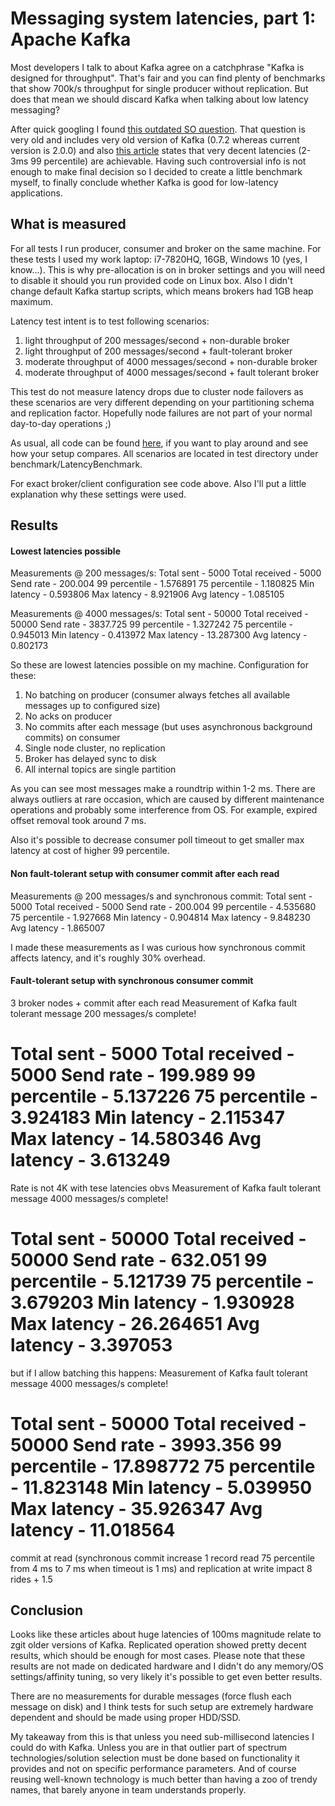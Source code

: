 # Messaging system latencies, part 1: Apache Kafka

Most developers I talk to about Kafka agree on a catchphrase "Kafka is designed 
for throughput". That's fair and you can find plenty of benchmarks that show
700k/s throughput for single producer without replication. But does that mean
we should discard Kafka when talking about low latency messaging? 

After quick googling I found [this outdated SO question](https://stackoverflow.com/questions/20520492/how-to-minimize-the-latency-involved-in-kafka-messaging-framework).
That question is very old and includes very old version of Kafka (0.7.2 whereas
current version is 2.0.0) and also [this article](https://engineering.linkedin.com/kafka/benchmarking-apache-kafka-2-million-writes-second-three-cheap-machines) 
states that very decent latencies (2-3ms 99 percentile) are achievable. Having 
such controversial info is not enough to make final decision so I decided to 
create a little benchmark myself, to finally conclude whether Kafka is good for 
low-latency applications.


## What is measured

For all tests I run producer, consumer and broker on the same machine. For these 
tests I used my work laptop: i7-7820HQ, 16GB, Windows 10 (yes, I know...). This 
is why pre-allocation is on in broker settings and you will need to disable it
should you run provided code on Linux box. Also I didn't change default Kafka
startup scripts, which means brokers had 1GB heap maximum.   

Latency test intent is to test following scenarios:
1. light throughput of 200 messages/second + non-durable broker
1. light throughput of 200 messages/second + fault-tolerant broker
1. moderate throughput of 4000 messages/second + non-durable broker
1. moderate throughput of 4000 messages/second + fault tolerant broker

This test do not measure latency drops due to cluster node failovers as 
these scenarios are very different depending on your partitioning schema and 
replication factor. Hopefully node failures are not part of your normal 
day-to-day operations ;)

As usual, all code can be found [here](https://github.com/romanmarkunas/blog-kafka-artemis-latency), 
if you want to play around and see how your setup compares. All scenarios are 
located in test directory under benchmark/LatencyBenchmark.

For exact broker/client configuration see code above. Also I'll put a little 
explanation why these settings were used.


## Results

#### Lowest latencies possible

Measurements @ 200 messages/s:
Total sent     - 5000
Total received - 5000
Send rate      - 200.004
99 percentile  - 1.576891
75 percentile  - 1.180825
Min latency    - 0.593806
Max latency    - 8.921906
Avg latency    - 1.085105

Measurements @ 4000 messages/s:
Total sent     - 50000
Total received - 50000
Send rate      - 3837.725
99 percentile  - 1.327242
75 percentile  - 0.945013
Min latency    - 0.413972
Max latency    - 13.287300
Avg latency    - 0.802173

So these are lowest latencies possible on my machine. Configuration for these:
1. No batching on producer (consumer always fetches all available messages up 
to configured size)
1. No acks on producer
1. No commits after each message (but uses asynchronous background commits) on 
consumer
1. Single node cluster, no replication
1. Broker has delayed sync to disk
1. All internal topics are single partition

As you can see most messages make a roundtrip within 1-2 ms. There are always 
outliers at rare occasion, which are caused by different maintenance operations
and probably some interference from OS. For example, expired offset removal took
around 7 ms.

Also it's possible to decrease consumer poll timeout to get smaller max latency
at cost of higher 99 percentile. 

#### Non fault-tolerant setup with consumer commit after each read

Measurements @ 200 messages/s and synchronous commit:
Total sent     - 5000
Total received - 5000
Send rate      - 200.004
99 percentile  - 4.535680
75 percentile  - 1.927668
Min latency    - 0.904814
Max latency    - 9.848230
Avg latency    - 1.865007

I made these measurements as I was curious how synchronous commit affects 
latency, and it's roughly 30% overhead.

#### Fault-tolerant setup with synchronous consumer commit

3 broker nodes + commit after each read
Measurement of Kafka fault tolerant message 200 messages/s complete!

Total sent     - 5000
Total received - 5000
Send rate      - 199.989
99 percentile  - 5.137226
75 percentile  - 3.924183
Min latency    - 2.115347
Max latency    - 14.580346
Avg latency    - 3.613249
===============================================

Rate is not 4K with tese latencies obvs
Measurement of Kafka fault tolerant message 4000 messages/s complete!

Total sent     - 50000
Total received - 50000
Send rate      - 632.051
99 percentile  - 5.121739
75 percentile  - 3.679203
Min latency    - 1.930928
Max latency    - 26.264651
Avg latency    - 3.397053
===============================================

but if I allow batching this happens:
Measurement of Kafka fault tolerant message 4000 messages/s complete!

Total sent     - 50000
Total received - 50000
Send rate      - 3993.356
99 percentile  - 17.898772
75 percentile  - 11.823148
Min latency    - 5.039950
Max latency    - 35.926347
Avg latency    - 11.018564
===============================================

commit at read (synchronous commit increase 1 record read 75 percentile
from 4 ms to 7 ms when timeout is 1 ms) and replication at write impact
8 rides + 1.5


## Conclusion

Looks like these articles about huge latencies of 100ms magnitude relate to zgit 
older versions of Kafka. Replicated operation showed pretty decent results,
which should be enough for most cases. Please note that these results are not
made on dedicated hardware and I didn't do any memory/OS settings/affinity
tuning, so very likely it's possible to get even better results.  

There are no measurements for durable messages (force flush each message on 
disk) and I think tests for such setup are extremely hardware dependent and 
should be made using proper HDD/SSD.

My takeaway from this is that unless you need sub-millisecond latencies I 
could do with Kafka. Unless you are in that outlier part of spectrum 
technologies/solution selection must be done based on functionality it provides
and not on specific performance parameters. And of course reusing well-known 
technology is much better than having a zoo of trendy names, that barely anyone
in team understands properly.
